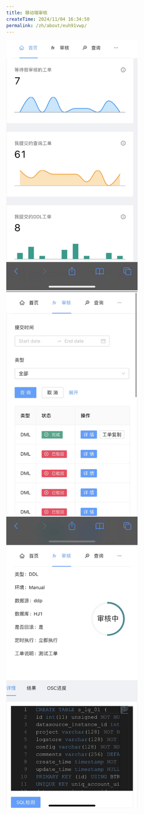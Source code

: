 ```yaml
---
title: 移动端审核
createTime: 2024/11/04 16:34:50
permalink: /zh/about/euh91vwp/
---
```

<img src="/images/extra01.jpeg" width="350px">
<img src="/images/extra02.jpeg" width="350px">
<img src="/images/extra03.jpeg" width="350px">